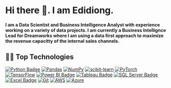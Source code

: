 # Hi there 👋. I am Edidiong.
#### I am a Data Scientist and Business Intelligence Analyst with experience working on a variety of data projects. I am currently a Business Intellignce Lead for Dreamworks where I am using a data first approach to maximize the revenue capacitty of the internal sales channels.

## **👨‍💻 Top Technologies**

<!-- TODO: Make technologies links takes you to repositories -->
[![Python Badge](https://img.shields.io/badge/-Python-3776AB?style=for-the-badge&labelColor=212121&logo=python)](#) [![Pandas](https://img.shields.io/badge/pandas-%23150458.svg?style=for-the-badge&labelColor=212121&logo=pandas&logoColor=white)](#) 
[![NumPy](https://img.shields.io/badge/numpy-%23013243.svg?style=for-the-badge&labelColor=212121&logo=numpy&logoColor=white)](#) [![scikit-learn](https://img.shields.io/badge/scikit--learn-%23F7931E.svg?style=for-the-badge&labelColor=212121&logo=scikit-learn&logoColor=white)](#) [![PyTorch](https://img.shields.io/badge/PyTorch-%230C55A5.svg?style=for-the-badge&labelColor=212121&logo=PyTorch&logoColor=white)](#) [![TensorFlow](https://img.shields.io/badge/TensorFlow-%23FF6F00.svg?style=for-the-badge&labelColor=212121&logo=TensorFlow&logoColor=white)](#) [![Power BI Badge](https://img.shields.io/badge/-Power%20BI-F2C811?style=for-the-badge&labelColor=212121&logo=powerbi)](#) [![Tableau Badge](https://img.shields.io/badge/-Tableau-E97627?style=for-the-badge&labelColor=212121&logo=tableau)](#) [![SQL Server Badge](https://img.shields.io/badge/-SQL-CC2927?style=for-the-badge&labelColor=212121&logo=Microsoft%20SQL%20Server&logoColor=CC2927)](#) [![Excel Badge](https://img.shields.io/badge/-Microsoft%20Excel-217346?style=for-the-badge&labelColor=212121&logo=Microsoft%20Excel&logoColor=217346)](#) [![Git](https://img.shields.io/badge/git-%23F05033.svg?style=for-the-badge&labelColor=212121&logo=git&logoColor=white)](#) [![AWS](https://img.shields.io/badge/AWS-%23FF9900.svg?style=for-the-badge&labelColor=212121&logo=amazon-aws&logoColor=white)](#) [![Azure](https://img.shields.io/badge/azure-%230072C6.svg?style=for-the-badge&labelColor=212121&logo=microsoftazure&logoColor=white)](#)

<!--
**EdidiongEsu/EdidiongEsu** is a ✨ _special_ ✨ repository because its `README.md` (this file) appears on your GitHub profile.

Here are some ideas to get you started:

- 🔭 I’m currently working on ...
- 🌱 I’m currently learning ...
- 👯 I’m looking to collaborate on ...
- 🤔 I’m looking for help with ...
- 💬 Ask me about ...
- 📫 How to reach me: ...
- 😄 Pronouns: ...
- ⚡ Fun fact: ...
-->
